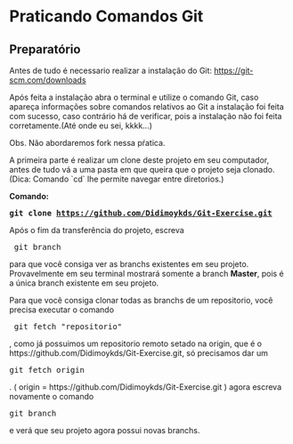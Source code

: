<h1>Praticando Comandos Git</h1>
<h2><b>Preparatório</b></h2>
<p>Antes de tudo é necessario realizar a instalação do Git: <a href="https://git-scm.com/downloads">https://git-scm.com/downloads</a></p>
<p>Após feita a instalação abra o terminal e utilize o comando Git, caso apareça informações sobre comandos relativos ao Git a instalação foi feita com sucesso, caso contrário há de verificar, pois a instalação não foi feita corretamente.(Até onde eu sei, kkkk...)</p>
Obs. Não abordaremos fork nessa pŕatica.

<p>A primeira parte é realizar um clone deste projeto em seu computador, antes de tudo vá a uma pasta em que queira que o projeto seja clonado. (Dica: Comando `cd` lhe permite navegar entre diretorios.)</p>

<b>Comando: <pre>git clone https://github.com/Didimoykds/Git-Exercise.git</pre></b>

<p>Após o fim da transferência do projeto, escreva <pre> git branch</pre> para que você consiga ver as branchs existentes em seu projeto. Provavelmente em seu terminal mostrará somente a branch <b>Master</b>, pois é a única branch existente em seu projeto.</p>

<p>Para que você consiga clonar todas as branchs de um repositorio, você precisa executar o comando <pre> git fetch "repositorio"</pre>, como já possuimos um repositorio remoto setado na origin, que é o https://github.com/Didimoykds/Git-Exercise.git, só precisamos dar um <pre>git fetch origin</pre>. ( origin = https://github.com/Didimoykds/Git-Exercise.git )
agora escreva novamente o comando <pre>git branch</pre> e verá que seu projeto agora possui novas branchs.</p>
